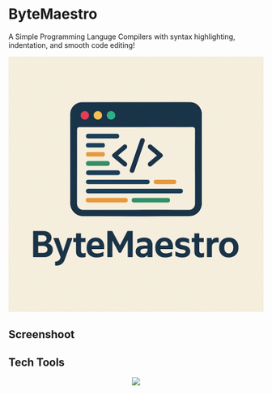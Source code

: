 # ByteMaestro

A Simple Programming Languge Compilers with syntax highlighting, indentation, and smooth code editing! 

<p align="center">
   <img src="assets/logo_with_name.png" width="600px"/>
</p>

## Screenshoot

## Tech Tools

<p align="center">
   <a href="https://skillicons.dev">
        <img src="https://skillicons.dev/icons?i=git,vscode,html,css,js"/>
   </a>
</p>
